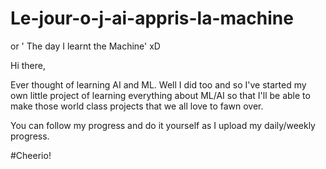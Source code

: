 # Le-jour-o-j-ai-appris-la-machine
or ' The day I learnt the Machine' xD

Hi there, 

Ever thought of learning AI and ML. Well I did too and so I've started my own little project of learning everything about ML/AI so that I'll be able to make those world class projects that we all love to fawn over.

You can follow my progress and do it yourself as I upload my daily/weekly progress.

#Cheerio!
